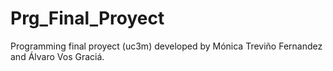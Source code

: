 # Prg_Final_Proyect
 Programming final proyect (uc3m) developed by Mónica Treviño Fernandez and Álvaro Vos Graciá.
